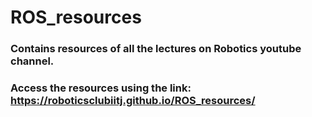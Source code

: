 # ROS_resources
### Contains resources of all the lectures on Robotics youtube channel.
### Access the resources using the link: https://roboticsclubiitj.github.io/ROS_resources/
